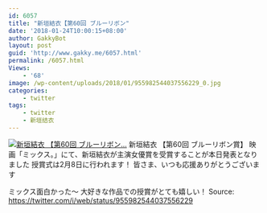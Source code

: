 ```yaml
---
id: 6057
title: "新垣結衣【第60回 ブルーリボン"
date: '2018-01-24T10:00:15+08:00'
author: GakkyBot
layout: post
guid: 'http://www.gakky.me/6057.html'
permalink: /6057.html
Views:
    - '68'
image: /wp-content/uploads/2018/01/955982544037556229_0.jpg
categories:
    - twitter
tags:
    - twitter
    - 新垣结衣
---
```


[![新垣結衣
【第60回 ブルーリボン...](http://www.yui-aragaki.org/wp-content/uploads/2018/01/955982544037556229_0.jpg)](http://www.yui-aragaki.org/wp-content/uploads/2018/01/955982544037556229_0.jpg)
新垣結衣
【第60回 ブルーリボン賞】
映画「ミックス。」にて、新垣結衣が主演女優賞を受賞することが本日発表となりました
授賞式は2月8日に行われます！
皆さま、いつも応援ありがとうございます

ミックス面白かった〜
大好きな作品での授賞がとても嬉しい！
Source: <https://twitter.com/i/web/status/955982544037556229>
